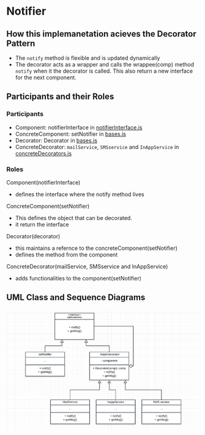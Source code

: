 # Notifier

## How this implemanetation acieves the Decorator Pattern
- The `notify` method is flexible and is updated dynamically
- The decorator acts as a wrapper and calls the wrappee(comp) method `notify` when it the decorator is called. This also return a new interface for the next component.

## Participants and their Roles
### Participants
- Component: notifierInterface in [notifierInterface.js](./notifierInterface.js)
- ConcreteComponent: setNotifier in [bases.js](./bases.js)
- Decorator: Decorator in [bases.js](./bases.js)
- ConcreteDecorator: `mailService`, `SMSservice` and `InAppService` in [concreteDecorators.js](concreteDecorators.js)

### Roles
Component(notifierInterface)
- defines the interface where the notify method lives

ConcreteComponent(setNotifier)
- This defines the object that can be decorated.
- it return the interface

Decorator(decorator)
- this maintains a refernce to the concreteComponent(setNotifier)
- defines the method from the component

ConcreteDecorator(mailService, SMSservice and InAppService)
- adds functionalities to the component(setNotifier)

## UML Class and Sequence Diagrams
![alt notifier](../umls/NT_CL_UML.png)
